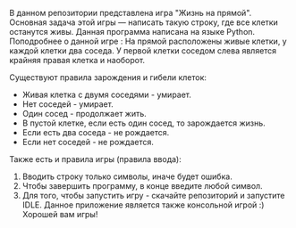 В данном репозитории представлена игра "Жизнь на прямой". Основная задача этой игры — написать такую строку, где все клетки останутся живы. Данная программа написана на языке Python. 
Поподробнее о данной игре : На прямой расположены живые клетки, у каждой клетки два соседа. У первой клетки соседом слева является крайняя правая клетка и наоборот.

Существуют правила зарождения и гибели клеток:
- Живая клетка с двумя соседями - умирает.
- Нет соседей - умирает.
- Один сосед - продолжает жить.
- В пустой клетке, если есть один сосед, то зарождается жизнь.
- Если есть два соседа - не рождается.
- Если нет соседей - не рождается.

Также есть и правила игры (правила ввода):
1. Вводить строку только символы, иначе будет ошибка.
2. Чтобы завершить программу, в конце введите любой символ.
3. Для того, чтобы запустить игру - скачайте репозиторий и запустите IDLE.
Данное приложение является также консольной игрой :) Хорошей вам игры!
